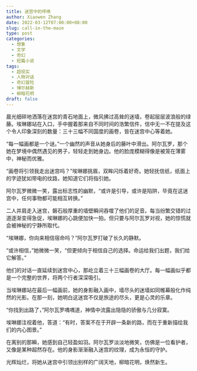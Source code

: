 ```yaml
---
title: 迷宫中的呼唤
author: Xiaowen Zhang
date: 2022-03-12T07:00:00+08:00
slug: call-in-the-maze
type: post
categories:
  - 想象
  - 文学
  - 奇幻
  - 短篇小说
tags:
  - 超现实
  - 人物对话
  - 奇幻冒险
  - 博尔赫斯
  - 柳暗花明
draft: false
---
```


晨光细碎地洒落在迷宫的青石地面上，微风拂过高耸的迷墙，卷起层层波浪般的绿藤。埃琳娜站在入口，手中握着那来自不同时间的浩繁信件，信中无一不在提及这个令人印象深刻的数量：三十三幅不同国度的画卷，皆在迷宫中心等着她。

“每一幅画都是一个谜。”一个幽然的声音从她身后的藤叶中滑出。阿尔瓦罗，那个她在梦境中偶然遇见的男子，轻轻走到她身边。他的脸庞模糊得像是被笼在薄雾中，神秘而优雅。

“画卷将引领我走出迷宫吗？”埃琳娜挑眉，双眸闪烁着好奇。她轻抚信纸，纸面上的字迹犹如带电的纹路，她知道它们将指引她。

阿尔瓦罗微微一笑，露出标志性的幽默，“或许是引导，或许是陷阱，毕竟在这迷宫中，任何事物都可能相互转换。”

二人并肩走入迷宫，磐石般厚重的墙壁瞬间吞噬了他们的足音。每当纷繁交错的过道逐渐变得急促，埃琳娜的心跳便加快一拍。但只要与阿尔瓦罗对视，她的惊慌就会被神秘的宁静所取代。

“埃琳娜，你向来相信宿命吗？”阿尔瓦罗打破了长久的静默。

“或许相信，”她微微一笑，“但更倾向于相信自己的选择。命运给我们出题，我们给它解答。”

他们的对话一直延续到迷宫中心，那屹立着三十三幅画卷的大厅。每一幅画似乎都是一个完整的世界，将两个行者深深吸引。

当埃琳娜站在最后一幅画前，她的身影融入画中，墙尽头的迷墙如同帷幕般化作纯然的光影。在那一刻，她明白这迷宫不仅是旅途的尽头，更是心灵的乐章。

“你找到出路了，”阿尔瓦罗喁喁道，神情中流露出隐隐的骄傲与几分寂寞。

埃琳娜注视着他，答道：“有时，答案不在于开辟一条新的路，而在于重新描绘我们的内心图景。”

在离别的那瞬，她感到自己轻盈如羽。阿尔瓦罗淡淡地微笑，仿佛是一位看护者，又像是某种超然存在。他的身影渐渐融入迷宫的纹理，成为永恒的守护。

光辉灿烂，将她从迷宫中引领出别样的广阔天地，柳暗花明，焕然新生。
